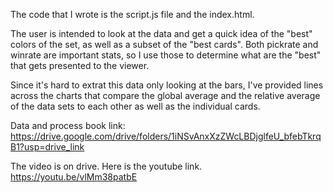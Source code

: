 



The code that I wrote is the script.js file and the index.html.

The user is intended to look at the data and get a quick idea of the "best" colors of the set, as well as a subset of the "best cards". Both pickrate and winrate are important stats, so I use those to determine what are the "best" that gets presented to the viewer.

Since it's hard to extrat this data only looking at the bars, I've provided lines across the charts that compare the global average and the relative average of the data sets to each other as well as the individual cards.

Data and process book link: https://drive.google.com/drive/folders/1iNSvAnxXzZWcLBDjglfeU_bfebTkrqB1?usp=drive_link

The video is on drive.
Here is the youtube link. https://youtu.be/vlMm38patbE
